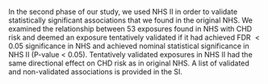 In the second phase of our study, we used NHS II in order to validate statistically significant associations that we found in the original NHS. We examined the relationship between 53 exposures found in NHS with CHD risk and deemed an exposure tentatively validated if it had achieved FDR $< 0.05$ significance in NHS and achieved nominal statistical significance in NHS II (P-value < 0.05). Tentatively validated exposures in NHS II had the same directional effect on CHD risk as in original NHS. A list of validated and non-validated associations is provided in the SI.
